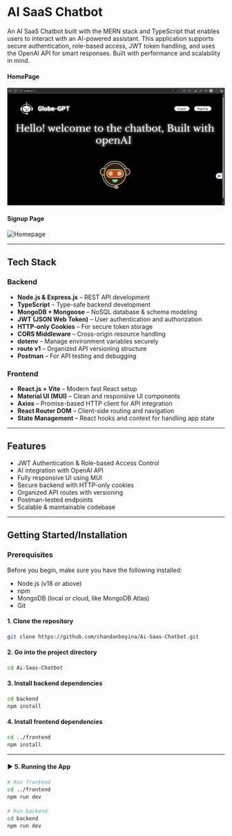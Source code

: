 # AI SaaS Chatbot

An AI SaaS Chatbot built with the MERN stack and TypeScript that enables users to interact with an AI-powered assistant. This application supports secure authentication, role-based access, JWT token handling, and uses the OpenAI API for smart responses. Built with performance and scalability in mind.

#### HomePage
![Homepage](https://github.com/chandanboyina/Ai-Saas-Chatbot/blob/main/Homepage.jpg)

#### Signup Page
![Homepage](https://github.com/chandanboyina/Ai-Saas-Chatbot/blob/main/Sig.jpg)

---

## Tech Stack

### Backend
- **Node.js & Express.js** – REST API development  
- **TypeScript** – Type-safe backend development  
- **MongoDB + Mongoose** – NoSQL database & schema modeling  
- **JWT (JSON Web Token)** – User authentication and authorization  
- **HTTP-only Cookies** – For secure token storage  
- **CORS Middleware** – Cross-origin resource handling  
- **dotenv** – Manage environment variables securely  
- **route v1** – Organized API versioning structure  
- **Postman** – For API testing and debugging  

### Frontend
- **React.js + Vite** – Modern fast React setup  
- **Material UI (MUI)** – Clean and responsive UI components  
- **Axios** – Promise-based HTTP client for API integration  
- **React Router DOM** – Client-side routing and navigation  
- **State Management** – React hooks and context for handling app state  

---


## Features
- JWT Authentication & Role-based Access Control  
- AI integration with OpenAI API  
- Fully responsive UI using MUI  
- Secure backend with HTTP-only cookies  
- Organized API routes with versioning  
- Postman-tested endpoints  
- Scalable & maintainable codebase  

---


## Getting Started/Installation

### Prerequisites

Before you begin, make sure you have the following installed:
- Node.js (v18 or above)
- npm 
- MongoDB (local or cloud, like MongoDB Atlas)
- Git

#### 1. Clone the repository
```bash
git clone https://github.com/chandanboyina/Ai-Saas-Chatbot.git
```

#### 2. Go into the project directory
```bash
cd Ai-Saas-Chatbot
```

#### 3. Install backend dependencies
```bash
cd backend
npm install
```

#### 4. Install frontend dependencies
```bash
cd ../frontend
npm install
```


---

#### ▶️ **5. Running the App**

```bash
# Run frontend
cd ../frontend
npm run dev

# Run backend
cd backend
npm run dev
```




